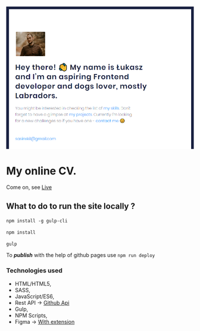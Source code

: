 ![Screenshot](github/screenshot2.PNG)

# My online CV.

Come on, see [Live](https://sasinskil.github.io/)

## What to do to run the site locally ?

`npm install -g gulp-cli`

`npm install`

`gulp`

To ***publish*** with the help of github pages use `npm run deploy`

### Technologies used

- HTML/HTML5,
- SASS,
- JavaScript/ES6,
- Rest API -> [Github Api](https://developer.github.com/v3/)
- Gulp,
- NPM Scripts,
- Figma -> [With extension](https://pdkit.co)

